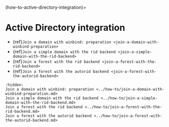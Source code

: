 (how-to-active-directory-integration)=

# Active Directory integration

* {ref}`Join a domain with winbind: preparation <join-a-domain-with-winbind-preparation>`
* {ref}`Join a simple domain with the rid backend <join-a-simple-domain-with-the-rid-backend>`
* {ref}`Join a forest with the rid backend <join-a-forest-with-the-rid-backend>`
* {ref}`Join a forest with the autorid backend <join-a-forest-with-the-autorid-backend>`

```{toctree}
:hidden:
Join a domain with winbind: preparation <../how-to/join-a-domain-with-winbind-preparation.md>
Join a simple domain with the rid backend <../how-to/join-a-simple-domain-with-the-rid-backend.md>
Join a forest with the rid backend <../how-to/join-a-forest-with-the-rid-backend.md>
Join a forest with the autorid backend <../how-to/join-a-forest-with-the-autorid-backend.md>
```